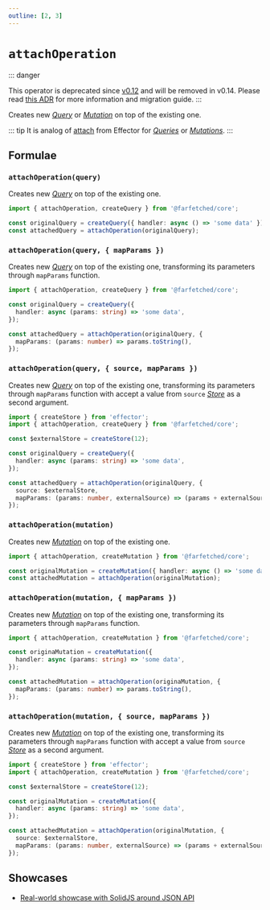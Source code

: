 ```yaml
---
outline: [2, 3]
---
```


# `attachOperation` <Badge type="tip" text="since v0.6" />

::: danger

This operator is deprecated since [v0.12](/releases/0-12) and will be removed in v0.14. Please read [this ADR](/adr/attach_operation_deprecation) for more information and migration guide.
:::

Creates new [_Query_](/api/primitives/query) or [_Mutation_](/api/primitives/mutation) on top of the existing one.

::: tip
It is analog of [attach](https://effector.dev/en/api/effector/attach/) from Effector for [_Queries_](/api/primitives/query) or [_Mutations_](/api/primitives/mutation).
:::

## Formulae

### `attachOperation(query)`

Creates new [_Query_](/api/primitives/query) on top of the existing one.

```ts
import { attachOperation, createQuery } from '@farfetched/core';

const originalQuery = createQuery({ handler: async () => 'some data' });
const attachedQuery = attachOperation(originalQuery);
```

### `attachOperation(query, { mapParams })`

Creates new [_Query_](/api/primitives/query) on top of the existing one, transforming its parameters through `mapParams` function.

```ts
import { attachOperation, createQuery } from '@farfetched/core';

const originalQuery = createQuery({
  handler: async (params: string) => 'some data',
});

const attachedQuery = attachOperation(originalQuery, {
  mapParams: (params: number) => params.toString(),
});
```

### `attachOperation(query, { source, mapParams })`

Creates new [_Query_](/api/primitives/query) on top of the existing one, transforming its parameters through `mapParams` function with accept a value from `source` [_Store_](https://effector.dev/en/api/effector/store/) as a second argument.

```ts
import { createStore } from 'effector';
import { attachOperation, createQuery } from '@farfetched/core';

const $externalStore = createStore(12);

const originalQuery = createQuery({
  handler: async (params: string) => 'some data',
});

const attachedQuery = attachOperation(originalQuery, {
  source: $externalStore,
  mapParams: (params: number, externalSource) => (params + externalSource).toString(),
});
```

### `attachOperation(mutation)`

Creates new [_Mutation_](/api/primitives/mutation) on top of the existing one.

```ts
import { attachOperation, createMutation } from '@farfetched/core';

const originalMutation = createMutation({ handler: async () => 'some data' });
const attachedMutation = attachOperation(originalMutation);
```

### `attachOperation(mutation, { mapParams })`

Creates new [_Mutation_](/api/primitives/mutation) on top of the existing one, transforming its parameters through `mapParams` function.

```ts
import { attachOperation, createMutation } from '@farfetched/core';

const originaMutation = createMutation({
  handler: async (params: string) => 'some data',
});

const attachedMutation = attachOperation(originaMutation, {
  mapParams: (params: number) => params.toString(),
});
```

### `attachOperation(mutation, { source, mapParams })`

Creates new [_Mutation_](/api/primitives/mutation) on top of the existing one, transforming its parameters through `mapParams` function with accept a value from `source` [_Store_](https://effector.dev/en/api/effector/store/) as a second argument.

```ts
import { createStore } from 'effector';
import { attachOperation, createMutation } from '@farfetched/core';

const $externalStore = createStore(12);

const originalMutation = createMutation({
  handler: async (params: string) => 'some data',
});

const attachedMutation = attachOperation(originalMutation, {
  source: $externalStore,
  mapParams: (params: number, externalSource) => (params + externalSource).toString(),
});
```

## Showcases

- [Real-world showcase with SolidJS around JSON API](https://github.com/igorkamyshev/farfetched/tree/master/apps/showcase/solid-real-world-rick-morty/)
